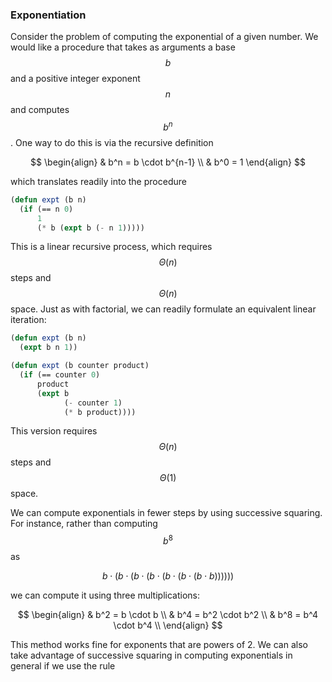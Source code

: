 ### Exponentiation

Consider the problem of computing the exponential of a given number. We would like a procedure that takes as arguments a base $$b$$ and a positive integer exponent $$n$$ and computes $$b^n$$. One way to do this is via the recursive definition 

$$
\begin{align}
& b^n = b \cdot b^{n-1} \\
& b^0 = 1
\end{align}
$$

which translates readily into the procedure 

```lisp
(defun expt (b n)
  (if (== n 0)
      1
      (* b (expt b (- n 1)))))
```

This is a linear recursive process, which requires $$\Theta(n)$$ steps and $$\Theta(n)$$ space. Just as with factorial, we can readily formulate an equivalent linear iteration:

```lisp
(defun expt (b n)
  (expt b n 1))

(defun expt (b counter product)
  (if (== counter 0)
      product
      (expt b
            (- counter 1)
            (* b product)))) 
```

This version requires $$\Theta(n)$$ steps and $$\Theta(1)$$ space.

We can compute exponentials in fewer steps by using successive squaring. For instance, rather than computing $$b^8$$ as 

$$
b \cdot (b \cdot (b \cdot (b \cdot (b \cdot (b \cdot (b \cdot b))))))
$$

we can compute it using three multiplications: 

$$
\begin{align}
& b^2 = b \cdot b \\
& b^4 = b^2 \cdot b^2 \\
& b^8 = b^4 \cdot b^4 \\
\end{align}
$$

This method works fine for exponents that are powers of 2. We can also take advantage of successive squaring in computing exponentials in general if we use the rule








